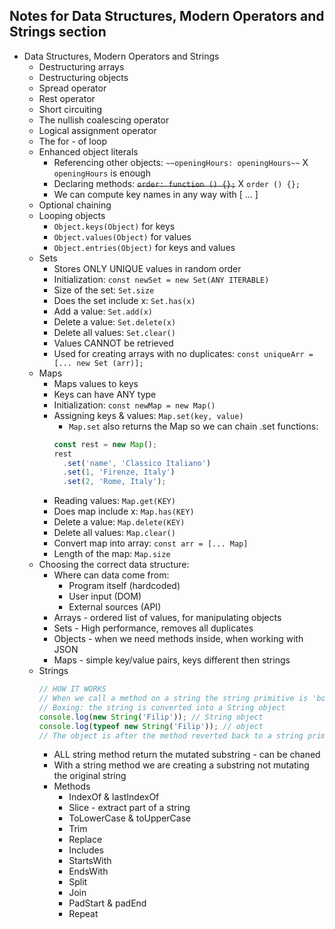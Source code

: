 ## Notes for Data Structures, Modern Operators and Strings section

- Data Structures, Modern Operators and Strings
  - Destructuring arrays
  - Destructuring objects
  - Spread operator
  - Rest operator
  - Short circuiting
  - The nullish coalescing operator
  - Logical assignment operator
  - The for - of loop
  - Enhanced object literals
    - Referencing other objects: `~~openingHours: openingHours~~` X `openingHours` is enough
    - Declaring methods: ~~`order: function () {};`~~ X `order () {};`
    - We can compute key names in any way with [ ... ]
  - Optional chaining
  - Looping objects
    - `Object.keys(Object)` for keys
    - `Object.values(Object)` for values
    - `Object.entries(Object)` for keys and values
  - Sets
    - Stores ONLY UNIQUE values in random order
    - Initialization: `const newSet = new Set(ANY ITERABLE)`
    - Size of the set: `Set.size`
    - Does the set include x: `Set.has(x)`
    - Add a value: `Set.add(x)`
    - Delete a value: `Set.delete(x)`
    - Delete all values: `Set.clear()`
    - Values CANNOT be retrieved
    - Used for creating arrays with no duplicates: `const uniqueArr = [... new Set (arr)];`
  - Maps
    - Maps values to keys
    - Keys can have ANY type
    - Initialization: `const newMap = new Map()`
    - Assigning keys & values: `Map.set(key, value)`
      - `Map.set` also returns the Map so we can chain .set functions:
      ```jsx
      const rest = new Map();
      rest
        .set('name', 'Classico Italiano')
        .set(1, 'Firenze, Italy')
        .set(2, 'Rome, Italy');
      ```
    - Reading values: `Map.get(KEY)`
    - Does map include x: `Map.has(KEY)`
    - Delete a value: `Map.delete(KEY)`
    - Delete all values: `Map.clear()`
    - Convert map into array: `const arr = [... Map]`
    - Length of the map: `Map.size`
  - Choosing the correct data structure:
    - Where can data come from:
      - Program itself (hardcoded)
      - User input (DOM)
      - External sources (API)
    - Arrays - ordered list of values, for manipulating objects
    - Sets - High performance, removes all duplicates
    - Objects - when we need methods inside, when working with JSON
    - Maps - simple key/value pairs, keys different then strings
  - Strings
    ```jsx
    // HOW IT WORKS
    // When we call a method on a string the string primitive is 'boxed'
    // Boxing: the string is converted into a String object
    console.log(new String('Filip')); // String object
    console.log(typeof new String('Filip')); // object
    // The object is after the method reverted back to a string primitive
    ```
    - ALL string method return the mutated substring - can be chaned
    - With a string method we are creating a substring not mutating the original string
    - Methods
      - IndexOf & lastIndexOf
      - Slice - extract part of a string
      - ToLowerCase & toUpperCase
      - Trim
      - Replace
      - Includes
      - StartsWith
      - EndsWith
      - Split
      - Join
      - PadStart & padEnd
      - Repeat
